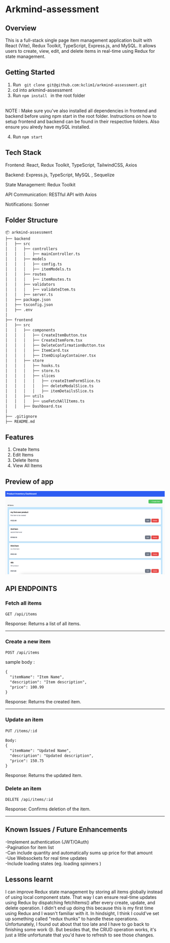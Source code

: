 # Arkmind-assessment

## Overview

This is a full-stack single page item management application built with React (Vite), Redux Toolkit, TypeScript, Express.js, and MySQL. It allows users to create, view, edit, and delete items in real-time using Redux for state management.

## Getting Started 
1. Run ``` git clone git@github.com:kclim1/arkmind-assessment.git```
2. cd into arkmind-assessment
3. Run ```npm install ``` in the root folder
<br>
NOTE : Make sure you've also installed all dependencies in frontend and backend before using npm start in the root folder. Instructions on how to setup frontend and backend can be found in their respective folders. Also ensure you alredy have mySQL installed. <br>

4. Run ```npm start```

## Tech Stack

Frontend: React, Redux Toolkit, TypeScript, TailwindCSS, Axios

Backend: Express.js, TypeScript, MySQL , Sequelize

State Management: Redux Toolkit

API Communication: RESTful API with Axios

Notifications: Sonner 

## Folder Structure 
```
📦 arkmind-assessment
├── backend
│   ├── src
│   │   ├── controllers
│   │   │   ├── mainController.ts
│   │   ├── models
│   │   │   ├── config.ts
│   │   │   ├── itemModels.ts
│   │   ├── routes
│   │   │   ├── itemRoutes.ts
│   │   ├── validators
│   │   │   ├── validateItem.ts
│   │   ├── server.ts
│   ├── package.json
│   ├── tsconfig.json
│   ├── .env
│
├── frontend
│   ├── src
│   │   ├── components
│   │   │   ├── CreateItemButton.tsx
│   │   │   ├── CreateItemForm.tsx
│   │   │   ├── DeleteConfirmationButton.tsx
│   │   │   ├── ItemCard.tsx
│   │   │   ├── ItemDisplayContainer.tsx
│   │   ├── store
│   │   │   ├── hooks.ts
│   │   │   ├── store.ts
│   │   │   ├── slices
│   │   │   │   ├── createItemFormSlice.ts
│   │   │   │   ├── deleteModalSlice.ts
│   │   │   │   ├── itemDetailsSlice.ts
│   │   ├── utils
│   │   │   ├── useFetchAllItems.ts
│   │   ├── Dashboard.tsx
│
├── .gitignore
├── README.md
```
## Features
1. Create Items 
2. Edit Items
3. Delete Items
4. View All Items

## Preview of app 
![app preview](./public/image.png)

## API ENDPOINTS 
### Fetch all items
```
GET /api/items
```
Response: Returns a list of all items.
<hr>

### Create a new item
```
POST /api/items
```
sample body :
```
{
  "itemName": "Item Name",
  "description": "Item description",
  "price": 100.99
}
```
Response: Returns the created item.
<hr>

### Update an item
```
PUT /items/:id
```
```
Body:
{
  "itemName": "Updated Name",
  "description": "Updated description",
  "price": 150.75
}
```
Response: Returns the updated item.


### Delete an item
```
DELETE /api/items/:id
```
Response: Confirms deletion of the item.
<hr>


## Known Issues / Future Enhancements 
-Implement authentication (JWT/OAuth) <br>
-Pagination for item list <br>
-Can include quantity and automatically sums up price for that amount<br>
-Use Websockets for real time updates <br>
-Include loading states (eg. loading spinners ) 
## Lessons learnt 
I can improve Redux state management by storing all items globally instead of using local component state. That way I can ensure real-time updates using Redux by dispatching fetchItems() after every create, update, and delete operation. I didn't end up doing this because this is my first time using Redux and I wasn't familiar with it. In hindsight, I think I could've set up something called "redux thunks" to handle these operations. Unfortunately, I found out about that too late and I have to go back to finishing some work 😢. But besides that, the CRUD operation works, it's just a little unfortunate that you'd have to refresh to see those changes. 



